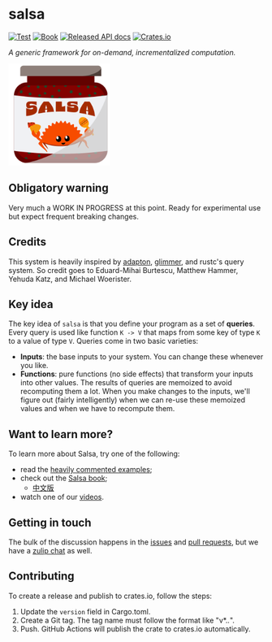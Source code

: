 # salsa

[![Test](https://github.com/salsa-rs/salsa/workflows/Test/badge.svg)](https://github.com/salsa-rs/salsa/actions?query=workflow%3ATest)
[![Book](https://github.com/salsa-rs/salsa/workflows/Book/badge.svg)](https://github.com/salsa-rs/salsa/actions?query=workflow%3ABook)
[![Released API docs](https://docs.rs/salsa/badge.svg)](https://docs.rs/salsa)
[![Crates.io](https://img.shields.io/crates/v/salsa.svg)](https://crates.io/crates/salsa)

*A generic framework for on-demand, incrementalized computation.*

<img alt="Salsa Logo" src="https://raw.githubusercontent.com/salsa-rs/logo/main/FerrisSalsa4-01.svg" width="200" />

## Obligatory warning

Very much a WORK IN PROGRESS at this point. Ready for experimental use
but expect frequent breaking changes.

## Credits

This system is heavily inspired by [adapton](http://adapton.org/), [glimmer](https://github.com/glimmerjs/glimmer-vm), and rustc's query
system. So credit goes to Eduard-Mihai Burtescu, Matthew Hammer,
Yehuda Katz, and Michael Woerister.

## Key idea

The key idea of `salsa` is that you define your program as a set of
**queries**. Every query is used like function `K -> V` that maps from
some key of type `K` to a value of type `V`. Queries come in two basic
varieties:

- **Inputs**: the base inputs to your system. You can change these
  whenever you like.
- **Functions**: pure functions (no side effects) that transform your
  inputs into other values. The results of queries are memoized to
  avoid recomputing them a lot. When you make changes to the inputs,
  we'll figure out (fairly intelligently) when we can re-use these
  memoized values and when we have to recompute them.

## Want to learn more?

To learn more about Salsa, try one of the following:

- read the [heavily commented examples](https://github.com/salsa-rs/salsa/tree/master/examples);
- check out the [Salsa book](https://salsa-rs.github.io/salsa);
    - [中文版](https://rust-chinese-translation.github.io/salsa-book)
- watch one of our [videos](https://salsa-rs.github.io/salsa/videos.html).

## Getting in touch

The bulk of the discussion happens in the [issues](https://github.com/salsa-rs/salsa/issues)
and [pull requests](https://github.com/salsa-rs/salsa/pulls),
but we have a [zulip chat](https://salsa.zulipchat.com/) as well.

## Contributing

To create a release and publish to crates.io, follow the steps:

1. Update the `version` field in Cargo.toml.
2. Create a Git tag. The tag name must follow the format like "v*.*.*".
3. Push. GitHub Actions will publish the crate to crates.io automatically.
